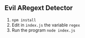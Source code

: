 ## Evil ARegext Detector
1. `npm install`
2. Edit in `index.js` the variable `regex`
3. Run the program `node index.js`
